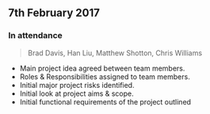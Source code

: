 ## 7th February 2017

### In attendance
> Brad Davis, Han Liu, Matthew Shotton, Chris Williams

* Main project idea agreed between team members.
* Roles & Responsibilities assigned to team members.
* Initial major project risks identified.
* Initial look at project aims & scope.
* Initial functional requirements of the project outlined